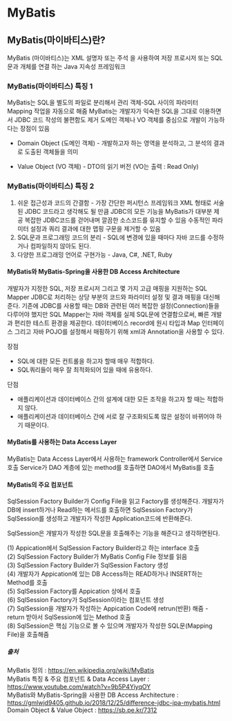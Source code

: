 # MyBatis

## MyBatis(마이바티스)란?
MyBatis (마이바티스)는  XML 설명자 또는 주석 을 사용하여 저장 프로시저 또는 SQL 문과 개체를 연결 하는 Java 지속성 프레임워크

 

 ### MyBatis(마이바티스) 특징 1

MyBatis는 SQL을 별도의 파일로 분리해서 관리
객체-SQL 사이의 파라미터 Mapping 작업을 자동으로 해줌
MyBatis는 개발자가 익숙한 SQL을 그대로 이용하면서 JDBC 코드 작성의 불편함도 제거
도메인 객체나 VO 객체를 중심으로 개발이 가능하다는 장점이 있음
* Domain Object (도메인 객체) - 개발하고자 하는 영역을 분석하고, 그 분석의 결과로 도출된 객체들을 의미

* Value Object (VO 객체) - DTO의 읽기 버전 (VO는 출력 : Read Only)

### MyBatis(마이바티스) 특징 2 

1. 쉬운 접근성과 코드의 간결함 - 가장 간단한 퍼시턴스 프레임워크
XML 형태로 서술된 JDBC 코드라고 생각해도 될 만큼 JDBC의 모든 기능을 MyBatis가 대부분 제공
복잡한 JDBC코드를 걷어내며 깔끔한 소스코드를 유지할 수 있음
수동적인 파라미터 설정과 쿼리 결과에 대한 맵핑 구문을 제거할 수 있음
2. SQL문과 프로그래밍 코드의 분리 - SQL에 변경에 있을 때마다 자바 코드를 수정하거나 컴파일하지 않아도 된다.
3.  다양한 프로그래밍 언어로 구현가능 - Java, C#, .NET, Ruby
 

#### MyBatis와 MyBatis-Spring을 사용한 DB Access Architecture

개발자가 지정한 SQL, 저장 프로시저 그리고 몇 가지 고급 매핑을 지원하는 SQL Mapper
JDBC로 처리하는 상당 부분의 코드와 파라미터 설정 및 결과 매핑을 대신해준다.
기존에 JDBC를 사용할 때는 DB와 관련된 여러 복잡한 설정(Connection)들을 다루어야 했지만 SQL Mapper는 자바 객체를 실제 SQL문에 연결함으로써, 빠른 개발과 편리한 테스트 환경을 제공한다.
데이터베이스 record에 원시 타입과 Map 인터페이스 그리고 자바 POJO를 설정해서 매핑하기 위해 xml과 Annotation을 사용할 수 있다.

장점
- SQL에 대한 모든 컨트롤을 하고자 할때 매우 적합하다.
- SQL쿼리들이 매우 잘 최적화되어 있을 때에 유용하다.

단점
- 애플리케이션과 데이터베이스 간의 설계에 대한 모든 조작을 하고자 할 때는 적합하지 않다.
- 애플리케이션과 데이터베이스 간에 서로 잘 구조화되도록 많은 설정이 바뀌어야 하기 때문이다.


 #### MyBatis를 사용하는 Data Access Layer

MyBatis는 Data Access Layer에서 사용하는 framework
Controller에서 Service 호출
Service가 DAO 계층에 있는 method를 호출하면 DAO에서 MyBatis를 호출
 

#### MyBatis의 주요 컴포넌트

SqlSession Factory Builder가 Config File을 읽고 Factory를 생성해준다. 개발자가 DB에 insert하거나 Read하는 메서드를 호출하면 SqlSession Factory가 SqlSession를 생성하고 개발자가 작성한 Application코드에 반환해준다.

SqlSession은 개발자가 작성한 SQL문을 호출해주는 기능을 해준다고 생각하면된다.

(1) Appication에서 SqlSession Factory Builder라고 하는 interface 호출<br/>
(2) SqlSession Factory Builder가 MyBatis Config File 정보를 읽음<br/>
(3) SqlSession Factory Builder가 SqlSession Factory 생성<br/>
(4) 개발자가 Appication에 있는 DB Access하는 READ하거나 INSERT하는 Method를 호출<br/>
(5) SqlSession Factory를 Appication 상에서 호출<br/>
(6) SqlSession Factory가 SqlSession이라는 컴포넌트 생성<br/>
(7) SqlSession을 개발자가 작성하는 Appication Code에 retrun(반환) 해줌 - return 받아서 SqlSession에 있는 Method 호출<br/>
(8) SqlSession은 핵심 기능으로 볼 수 있으며 개발자가 작성한 SQL문(Mapping File)을 호출해줌


##### 출처 
MyBatis 정의 : https://en.wikipedia.org/wiki/MyBatis <br/>
MyBatis 특징 & 주요 컴포넌트 & Data Access Layer : https://www.youtube.com/watch?v=9b5P4YiyqOY <br/>
MyBatis와 MyBatis-Spring을 사용한 DB Access Architecture : https://gmlwjd9405.github.io/2018/12/25/difference-jdbc-jpa-mybatis.html<br/>
Domain Object & Value Object : https://sb.pe.kr/7312
